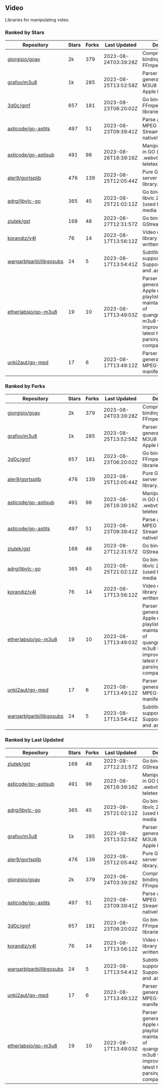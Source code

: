 ## Video

Libraries for manipulating video.

### Ranked by Stars

| Repository | Stars | Forks | Last Updated | Description | 
|------------|-------|-------|--------------|-------------|
| [giorgisio/goav](https://github.com/giorgisio/goav) | 2k | 379 | 2023-08-24T03:39:28Z |  Comprehensive Go bindings for FFmpeg. |
| [grafov/m3u8](https://github.com/grafov/m3u8) | 1k | 285 | 2023-08-25T13:52:58Z |  Parser and generator library of M3U8 playlists for Apple HLS. |
| [3d0c/gmf](https://github.com/3d0c/gmf) | 857 | 181 | 2023-08-23T06:20:02Z |  Go bindings for FFmpeg av\* libraries. |
| [asticode/go-astits](https://github.com/asticode/go-astits) | 497 | 51 | 2023-08-23T09:39:41Z |  Parse and demux MPEG Transport Streams (.ts) natively in GO. |
| [asticode/go-astisub](https://github.com/asticode/go-astisub) | 491 | 98 | 2023-08-26T16:39:16Z |  Manipulate subtitles in GO (.srt, .stl, .ttml, .webvtt, .ssa/.ass, teletext, .smi, etc.). |
| [aler9/gortsplib](https://github.com/aler9/gortsplib) | 476 | 139 | 2023-08-25T12:05:44Z |  Pure Go RTSP server and client library. |
| [adrg/libvlc-go](https://github.com/adrg/libvlc-go) | 365 | 45 | 2023-08-25T21:02:12Z |  Go bindings for libvlc 2.X/3.X/4.X (used by the VLC media player). |
| [ziutek/gst](https://github.com/ziutek/gst) | 168 | 48 | 2023-08-27T12:31:57Z |  Go bindings for GStreamer. |
| [korandiz/v4l](https://github.com/korandiz/v4l) | 76 | 14 | 2023-08-17T13:56:12Z |  Video capture library for Linux, written in Go. |
| [wargarblgarbl/libgosubs](https://github.com/wargarblgarbl/libgosubs) | 24 | 5 | 2023-08-17T13:54:41Z |  Subtitle format support for go. Supports .srt, .ttml, and .ass. |
| [etherlabsio/go-m3u8](https://github.com/etherlabsio/go-m3u8) | 19 | 10 | 2023-08-17T13:49:03Z |  Parser and generator library for Apple m3u8 playlists. Actively maintained version of quangngotan95/go-m3u8 with improvements and latest HLS playlist parsing compatibility. |
| [unki2aut/go-mpd](https://github.com/unki2aut/go-mpd) | 17 | 6 | 2023-08-17T13:49:12Z |  Parser and generator library for MPEG-DASH manifest files. |

### Ranked by Forks

| Repository | Stars | Forks | Last Updated | Description | 
|------------|-------|-------|--------------|-------------|
| [giorgisio/goav](https://github.com/giorgisio/goav) | 2k | 379 | 2023-08-24T03:39:28Z |  Comprehensive Go bindings for FFmpeg. |
| [grafov/m3u8](https://github.com/grafov/m3u8) | 1k | 285 | 2023-08-25T13:52:58Z |  Parser and generator library of M3U8 playlists for Apple HLS. |
| [3d0c/gmf](https://github.com/3d0c/gmf) | 857 | 181 | 2023-08-23T06:20:02Z |  Go bindings for FFmpeg av\* libraries. |
| [aler9/gortsplib](https://github.com/aler9/gortsplib) | 476 | 139 | 2023-08-25T12:05:44Z |  Pure Go RTSP server and client library. |
| [asticode/go-astisub](https://github.com/asticode/go-astisub) | 491 | 98 | 2023-08-26T16:39:16Z |  Manipulate subtitles in GO (.srt, .stl, .ttml, .webvtt, .ssa/.ass, teletext, .smi, etc.). |
| [asticode/go-astits](https://github.com/asticode/go-astits) | 497 | 51 | 2023-08-23T09:39:41Z |  Parse and demux MPEG Transport Streams (.ts) natively in GO. |
| [ziutek/gst](https://github.com/ziutek/gst) | 168 | 48 | 2023-08-27T12:31:57Z |  Go bindings for GStreamer. |
| [adrg/libvlc-go](https://github.com/adrg/libvlc-go) | 365 | 45 | 2023-08-25T21:02:12Z |  Go bindings for libvlc 2.X/3.X/4.X (used by the VLC media player). |
| [korandiz/v4l](https://github.com/korandiz/v4l) | 76 | 14 | 2023-08-17T13:56:12Z |  Video capture library for Linux, written in Go. |
| [etherlabsio/go-m3u8](https://github.com/etherlabsio/go-m3u8) | 19 | 10 | 2023-08-17T13:49:03Z |  Parser and generator library for Apple m3u8 playlists. Actively maintained version of quangngotan95/go-m3u8 with improvements and latest HLS playlist parsing compatibility. |
| [unki2aut/go-mpd](https://github.com/unki2aut/go-mpd) | 17 | 6 | 2023-08-17T13:49:12Z |  Parser and generator library for MPEG-DASH manifest files. |
| [wargarblgarbl/libgosubs](https://github.com/wargarblgarbl/libgosubs) | 24 | 5 | 2023-08-17T13:54:41Z |  Subtitle format support for go. Supports .srt, .ttml, and .ass. |

### Ranked by Last Updated

| Repository | Stars | Forks | Last Updated | Description | 
|------------|-------|-------|--------------|-------------|
| [ziutek/gst](https://github.com/ziutek/gst) | 168 | 48 | 2023-08-27T12:31:57Z |  Go bindings for GStreamer. |
| [asticode/go-astisub](https://github.com/asticode/go-astisub) | 491 | 98 | 2023-08-26T16:39:16Z |  Manipulate subtitles in GO (.srt, .stl, .ttml, .webvtt, .ssa/.ass, teletext, .smi, etc.). |
| [adrg/libvlc-go](https://github.com/adrg/libvlc-go) | 365 | 45 | 2023-08-25T21:02:12Z |  Go bindings for libvlc 2.X/3.X/4.X (used by the VLC media player). |
| [grafov/m3u8](https://github.com/grafov/m3u8) | 1k | 285 | 2023-08-25T13:52:58Z |  Parser and generator library of M3U8 playlists for Apple HLS. |
| [aler9/gortsplib](https://github.com/aler9/gortsplib) | 476 | 139 | 2023-08-25T12:05:44Z |  Pure Go RTSP server and client library. |
| [giorgisio/goav](https://github.com/giorgisio/goav) | 2k | 379 | 2023-08-24T03:39:28Z |  Comprehensive Go bindings for FFmpeg. |
| [asticode/go-astits](https://github.com/asticode/go-astits) | 497 | 51 | 2023-08-23T09:39:41Z |  Parse and demux MPEG Transport Streams (.ts) natively in GO. |
| [3d0c/gmf](https://github.com/3d0c/gmf) | 857 | 181 | 2023-08-23T06:20:02Z |  Go bindings for FFmpeg av\* libraries. |
| [korandiz/v4l](https://github.com/korandiz/v4l) | 76 | 14 | 2023-08-17T13:56:12Z |  Video capture library for Linux, written in Go. |
| [wargarblgarbl/libgosubs](https://github.com/wargarblgarbl/libgosubs) | 24 | 5 | 2023-08-17T13:54:41Z |  Subtitle format support for go. Supports .srt, .ttml, and .ass. |
| [unki2aut/go-mpd](https://github.com/unki2aut/go-mpd) | 17 | 6 | 2023-08-17T13:49:12Z |  Parser and generator library for MPEG-DASH manifest files. |
| [etherlabsio/go-m3u8](https://github.com/etherlabsio/go-m3u8) | 19 | 10 | 2023-08-17T13:49:03Z |  Parser and generator library for Apple m3u8 playlists. Actively maintained version of quangngotan95/go-m3u8 with improvements and latest HLS playlist parsing compatibility. |

